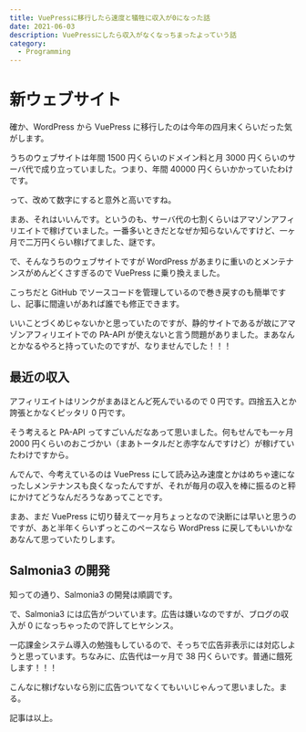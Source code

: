 ```yaml
---
title: VuePressに移行したら速度と犠牲に収入が0になった話
date: 2021-06-03
description: VuePressにしたら収入がなくなっちまったよっていう話
category: 
  - Programming
---
```


# 新ウェブサイト

確か、WordPress から VuePress に移行したのは今年の四月末くらいだった気がします。

うちのウェブサイトは年間 1500 円くらいのドメイン料と月 3000 円くらいのサーバ代で成り立っていました。つまり、年間 40000 円くらいかかっていたわけです。

って、改めて数字にすると意外と高いですね。

まあ、それはいいんです。というのも、サーバ代の七割くらいはアマゾンアフィリエイトで稼げていました。一番多いときだとなぜか知らないんですけど、一ヶ月で二万円くらい稼げてました、謎です。

で、そんなうちのウェブサイトですが WordPress があまりに重いのとメンテナンスがめんどくさすぎるので VuePress に乗り換えました。

こっちだと GitHub でソースコードを管理しているので巻き戻すのも簡単ですし、記事に間違いがあれば誰でも修正できます。

いいことづくめじゃないかと思っていたのですが、静的サイトであるが故にアマゾンアフィリエイトでの PA-API が使えないと言う問題がありました。まあなんとかなるやろと持っていたのですが、なりませんでした！！！



## 最近の収入

アフィリエイトはリンクがまあほとんど死んでいるので 0 円です。四捨五入とか誇張とかなくピッタリ 0 円です。

そう考えると PA-API ってすごいんだなあって思いました。何もせんでも一ヶ月 2000 円くらいのおこづかい（まあトータルだと赤字なんですけど）が稼げていたわけですから。

んでんで、今考えているのは VuePress にして読み込み速度とかはめちゃ速になったしメンテナンスも良くなったんですが、それが毎月の収入を棒に振るのと秤にかけてどうなんだろうなあってことです。

まあ、まだ VuePress に切り替えて一ヶ月ちょっとなので決断には早いと思うのですが、あと半年くらいずっとこのペースなら WordPress に戻してもいいかなあなんて思っていたりします。

## Salmonia3 の開発

知っての通り、Salmonia3 の開発は順調です。

で、Salmonia3 には広告がついています。広告は嫌いなのですが、ブログの収入が 0 になっちゃったので許してヒヤシンス。

一応課金システム導入の勉強もしているので、そっちで広告非表示には対応しようと思っています。ちなみに、広告代は一ヶ月で 38 円くらいです。普通に餓死します！！！

こんなに稼げないなら別に広告ついてなくてもいいじゃんって思いました。まる。

記事は以上。


